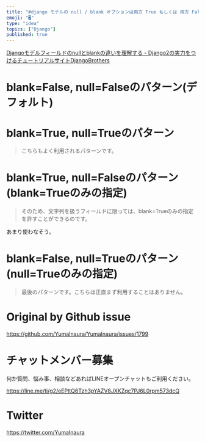 ```yaml
---
title: "#django モデルの null / blank オプションは両方 True もしくは 両方 False のどちらかで良さげ"
emoji: "🖥"
type: "idea"
topics: ["Django"]
published: true
---
```


[Djangoモデルフィールドのnullとblankの違いを理解する - Django2の実力をつけるチュートリアルサイトDjangoBrothers](https://www.djangobrothers.com/blogs/django_null_blank/)


# blank=False, null=Falseのパターン(デフォルト)

# blank=True, null=Trueのパターン

>こちらもよく利用されるパターンです。

# blank=True, null=Falseのパターン(blank=Trueのみの指定)

>そのため、文字列を扱うフィールドに限っては、blank=Trueのみの指定を許すことができるのです。

あまり使わなそう。

# blank=False, null=Trueのパターン(null=Trueのみの指定)

>最後のパターンです。こちらは正直まず利用することはありません。




# Original by Github issue

https://github.com/YumaInaura/YumaInaura/issues/1799








<!-- Update From Qiita API -->

# チャットメンバー募集


何か質問、悩み事、相談などあればLINEオープンチャットもご利用ください。

https://line.me/ti/g2/eEPltQ6Tzh3pYAZV8JXKZqc7PJ6L0rpm573dcQ





# Twitter


https://twitter.com/YumaInaura


<!-- Update From Qiita API -->


